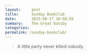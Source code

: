 ```yaml
---
layout:     post
title:      Sunday Bookclub
date:       2015-08-17 10:58:29
summary:    The Great Gatsby
categories: 
permalink: /sunday-bookclub/
---
```


<blockquote>
  <p>
    A little party never killed nobody.
  </p>
</blockquote>


